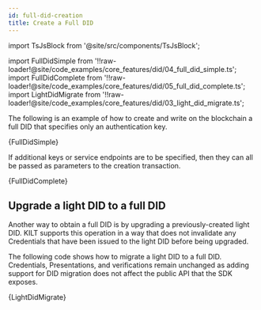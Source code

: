 ```yaml
---
id: full-did-creation
title: Create a Full DID
---
```


import TsJsBlock from '@site/src/components/TsJsBlock';

import FullDidSimple from '!!raw-loader!@site/code_examples/core_features/did/04_full_did_simple.ts';
import FullDidComplete from '!!raw-loader!@site/code_examples/core_features/did/05_full_did_complete.ts';
import LightDidMigrate from '!!raw-loader!@site/code_examples/core_features/did/03_light_did_migrate.ts';

The following is an example of how to create and write on the blockchain a full DID that specifies only an authentication key.

<TsJsBlock>
  {FullDidSimple}
</TsJsBlock>

If additional keys or service endpoints are to be specified, then they can all be passed as parameters to the creation transaction.

<TsJsBlock>
  {FullDidComplete}
</TsJsBlock>

## Upgrade a light DID to a full DID

Another way to obtain a full DID is by upgrading a previously-created light DID.
KILT supports this operation in a way that does not invalidate any Credentials that have been issued to the light DID before being upgraded.

The following code shows how to migrate a light DID to a full DID.
Credentials, Presentations, and verifications remain unchanged as adding support for DID migration does not affect the public API that the SDK exposes.

<TsJsBlock>
  {LightDidMigrate}
</TsJsBlock>